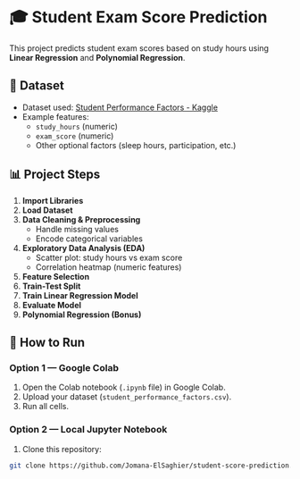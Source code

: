 # 🎓 Student Exam Score Prediction

This project predicts student exam scores based on study hours using **Linear Regression** and **Polynomial Regression**.

## 📌 Dataset
- Dataset used: [Student Performance Factors - Kaggle](https://www.kaggle.com/)
- Example features:
  - `study_hours` (numeric)
  - `exam_score` (numeric)
  - Other optional factors (sleep hours, participation, etc.)

## 📊 Project Steps
1. **Import Libraries**
2. **Load Dataset**
3. **Data Cleaning & Preprocessing**
   - Handle missing values
   - Encode categorical variables
4. **Exploratory Data Analysis (EDA)**
   - Scatter plot: study hours vs exam score
   - Correlation heatmap (numeric features)
5. **Feature Selection**
6. **Train-Test Split**
7. **Train Linear Regression Model**
8. **Evaluate Model**
9. **Polynomial Regression (Bonus)**

## 🚀 How to Run
### Option 1 — Google Colab
1. Open the Colab notebook (`.ipynb` file) in Google Colab.
2. Upload your dataset (`student_performance_factors.csv`).
3. Run all cells.

### Option 2 — Local Jupyter Notebook
1. Clone this repository:
```bash
git clone https://github.com/Jomana-ElSaghier/student-score-prediction.git
